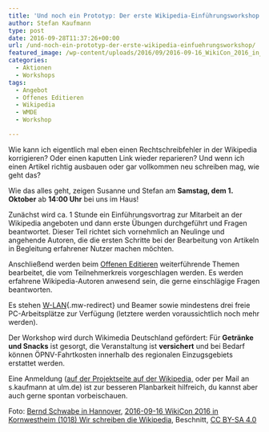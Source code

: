 ```yaml
---
title: 'Und noch ein Prototyp: Der erste Wikipedia-Einführungsworkshop'
author: Stefan Kaufmann
type: post
date: 2016-09-28T11:37:26+00:00
url: /und-noch-ein-prototyp-der-erste-wikipedia-einfuehrungsworkshop/
featured_image: /wp-content/uploads/2016/09/2016-09-16_WikiCon_2016_in_Kornwestheim_1018_Wir_schreiben_die_Wikipedia.jpg
categories:
  - Aktionen
  - Workshops
tags:
  - Angebot
  - Offenes Editieren
  - Wikipedia
  - WMDE
  - Workshop

---
```

Wie kann ich eigentlich mal eben einen Rechtschreibfehler in der Wikipedia korrigieren? Oder einen kaputten Link wieder reparieren? Und wenn ich einen Artikel richtig ausbauen oder gar vollkommen neu schreiben mag, wie geht das?

Wie das alles geht, zeigen Susanne und Stefan am **Samstag, dem 1. Oktober** ab **14:00 Uhr** bei uns im Haus!

<!--more-->

Zunächst wird ca. 1 Stunde ein Einführungsvortrag zur Mitarbeit an der Wikipedia angeboten und dann erste Übungen durchgeführt und Fragen beantwortet. Dieser Teil richtet sich vornehmlich an Neulinge und angehende Autoren, die die ersten Schritte bei der Bearbeitung von Artikeln in Begleitung erfahrener Nutzer machen möchten.

Anschließend werden beim [Offenen Editieren][1] weiterführende Themen bearbeitet, die vom Teilnehmerkreis vorgeschlagen werden. Es werden erfahrene Wikipedia-Autoren anwesend sein, die gerne einschlägige Fragen beantworten.

Es stehen [W-LAN][2]{.mw-redirect} und Beamer sowie mindestens drei freie PC-Arbeitsplätze zur Verfügung (letztere werden voraussichtlich noch mehr werden).

Der Workshop wird durch Wikimedia Deutschland gefördert: Für **Getränke und Snacks** ist gesorgt, die Veranstaltung ist **versichert** und bei Bedarf können ÖPNV-Fahrtkosten innerhalb des regionalen Einzugsgebiets erstattet werden.

Eine Anmeldung ([auf der Projektseite auf der Wikipedia,][3] oder per Mail an s.kaufmann at ulm.de) ist zur besseren Planbarkeit hilfreich, du kannst aber auch gerne spontan vorbeischauen.

Foto: [Bernd Schwabe in Hannover](https://de.wikipedia.org/wiki/Benutzer:Bernd_Schwabe_in_Hannover), [2016-09-16 WikiCon 2016 in Kornwestheim (1018) Wir schreiben die Wikipedia](https://commons.wikimedia.org/wiki/File:2016-09-16_WikiCon_2016_in_Kornwestheim_%281018%29_Wir_schreiben_die_Wikipedia.JPG), Beschnitt, [CC BY-SA 4.0](https://creativecommons.org/licenses/by-sa/4.0/legalcode)

 [1]: https://de.wikipedia.org/wiki/Wikipedia:Offenes_Editieren "Wikipedia:Offenes Editieren"
 [2]: https://de.wikipedia.org/wiki/W-LAN "W-LAN"
 [3]: https://de.wikipedia.org/wiki/Wikipedia:Ulm/Neu-Ulm#Einf.C3.BChrungskurs_und_Editierworkshop_am_1._Oktober